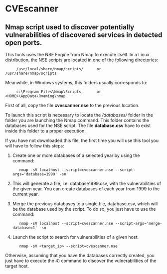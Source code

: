 # CVEscanner

## Nmap script used to discover potentially vulnerabilities of discovered services in detected open ports.

This tools uses the NSE Engine from Nmap to execute itself. In a Linux distribution, the NSE scripts are located in one of the following directories:

         /usr/local/share/nmap/scripts/      or      /usr/share/nmap/scripts 
         
Meanwhile, in Windows systems, this folders usually corresponds to:     
         
         c:\Program Files\Nmap\Scripts       or       <HOME>\AppData\Roaming\nmap
         
 First of all, copy the file **cvescanner.nse** to the previous location.

To launch this script is necessary to locate the */databases/* folder in the folder you are launching the Nmap command. This folder contains the databases used for the NSE script. The file **database.csv** have to exist inside this folder to a proper execution.

If you have not downloaded this file, the first time you will use this tool you will have to follow this steps:

1) Create one or more databases of a selected year by using the command: 
 
          nmap -sV localhost --script=cvescanner.nse --script-args='database=1999' -sn

2) This will generate a file, i.e. database1999.csv, with the vulnerabilities of the given year. You can create databases of each year from 1999 to the current year.

3) Merge the previous databases to a single file, database.csv, which will be the database used by the script. To do so, you just have to use the command: 
 
          nmap -sV localhost --script=cvescanner.nse --script-args='merge-database=1' -sn

4) Launch the script to search for vulnerabilities of a given host: 
 
          nmap -sV <target_ip> --script=cvescanner.nse

Otherwise, assuming that you have the databases correctly created, you just have to execute the 4) command to discover the vulnerabilities of the target host.
